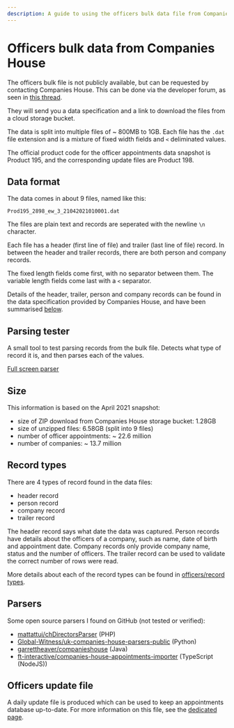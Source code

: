 ```yaml
---
description: A guide to using the officers bulk data file from Companies House.
---
```


# Officers bulk data from Companies House

The officers bulk file is not publicly available, but can be requested by contacting Companies House. This can be done
via the developer forum, as seen in [this thread](https://forum.aws.chdev.org/t/can-we-bulk-download-officer-director-data/1225/194).

They will send you a data specification and a link to download the files from a cloud storage bucket.

The data is split into multiple files of ~ 800MB to 1GB. Each file has the `.dat` file extension and is a mixture of 
fixed width fields and `<` deliminated values.

The official product code for the officer appointments data snapshot is Product 195, 
and the corresponding update files are Product 198.

## Data format

The data comes in about 9 files, named like this:
```
Prod195_2898_ew_3_21042021010001.dat
```

The files are plain text and records are seperated with the newline `\n` character.

Each file has a header (first line of file) and trailer (last line of file) record. In between the header and trailer records,
there are both person and company records.


The fixed length fields come first, with no separator between them. The variable length fields come last with a `<`
separator.

Details of the header, trailer, person and company records can be found in the data specification provided by Companies House,
and have been summarised [below](#record-types).

## Parsing tester
<script setup>
import OfficersRecordExplainer from '../../../components/OfficersRecordExplainer.vue'
</script>

A small tool to test parsing records from the bulk file. Detects what type of record it is, and then parses each of the values.

<OfficersRecordExplainer/>

[Full screen parser](parser.md)

## Size

This information is based on the April 2021 snapshot:

- size of ZIP download from Companies House storage bucket: 1.28GB
- size of unzipped files: 6.58GB (split into 9 files)
- number of officer appointments: ~ 22.6 million
- number of companies: ~ 13.7 million

## Record types

There are 4 types of record found in the data files:

- header record
- person record 
- company record
- trailer record

The header record says what date the data was captured.
Person records have details about the officers of a company, such as name, date of birth and appointment date.
Company records only provide company name, status and the number of officers.
The trailer record can be used to validate the correct number of rows were read.

More details about each of the record types can be found in [officers/record types](recordTypes.md).

## Parsers
Some open source parsers I found on GitHub (not tested or verified):
 - [mattattui/chDirectorsParser](https://github.com/mattattui/chDirectorsParser) (PHP)
 - [Global-Witness/uk-companies-house-parsers-public](https://github.com/Global-Witness/uk-companies-house-parsers-public) (Python)
 - [garrettheaver/companieshouse](https://github.com/garrettheaver/companieshouse) (Java)
 - [ft-interactive/companies-house-appointments-importer](https://github.com/ft-interactive/companies-house-appointments-importer) (TypeScript (NodeJS))


## Officers update file

A daily update file is produced which can be used to keep an appointments database up-to-date. 
For more information on this file, see the [dedicated page](update-file/index.md).
